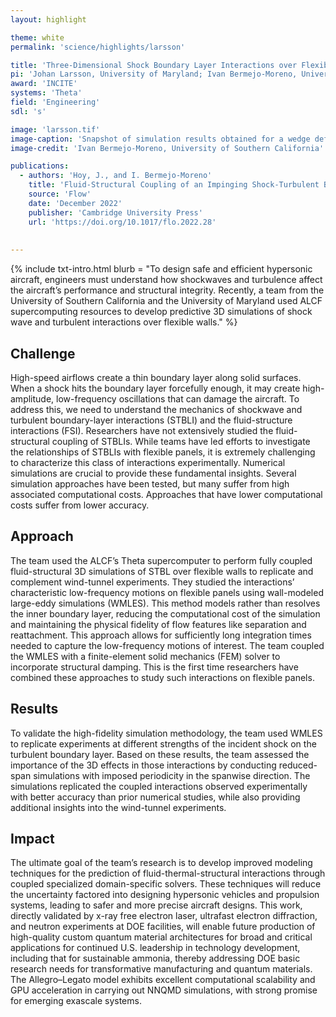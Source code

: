 ```yaml
---
layout: highlight

theme: white
permalink: 'science/highlights/larsson'

title: 'Three-Dimensional Shock Boundary Layer Interactions over Flexible Walls'
pi: 'Johan Larsson, University of Maryland; Ivan Bermejo-Moreno, University of Southern California'
award: 'INCITE'
systems: 'Theta'
field: 'Engineering'
sdl: 's'

image: 'larsson.tif' 
image-caption: 'Snapshot of simulation results obtained for a wedge deflection of 17.5 degree at time t=15 ms, showing contour maps of the flexible panel vertical displacement, the wall shear stress, and the fluid flow velocity on a vertical slice at the center of the spanwise domain, highlighting the incident and reflected shocks, the turbulent boundary layer, and the separation bubble.'
image-credit: 'Ivan Bermejo-Moreno, University of Southern California'

publications:
  - authors: 'Hoy, J., and I. Bermejo-Moreno'
    title: 'Fluid-Structural Coupling of an Impinging Shock-Turbulent Boundary Layer Interaction at Mach 3 over a Flexible Panel'
    source: 'Flow'
    date: 'December 2022'
    publisher: 'Cambridge University Press'
    url: 'https://doi.org/10.1017/flo.2022.28'
    
    
---
```


{% include txt-intro.html 
    blurb = "To design safe and efficient hypersonic aircraft, engineers must understand how shockwaves and turbulence affect the aircraft’s performance and structural integrity. Recently, a team from the University of Southern California and the University of Maryland used ALCF supercomputing resources to develop predictive 3D simulations of shock wave and turbulent interactions over flexible walls."
%}



## Challenge

High-speed airflows create a thin boundary layer along solid surfaces. When a shock hits the boundary layer forcefully enough, it may create high-amplitude, low-frequency oscillations that can damage the aircraft. To address this, we need to understand the mechanics of shockwave and turbulent boundary-layer interactions (STBLI) and the fluid-structure interactions (FSI). Researchers have not extensively studied the fluid-structural coupling of STBLIs. While teams have led efforts to investigate the relationships of STBLIs with flexible panels, it is extremely challenging to characterize this class of interactions experimentally. Numerical simulations are crucial to provide these fundamental insights. Several simulation approaches have been tested, but many suffer from high associated computational costs. Approaches that have lower computational costs suffer from lower accuracy.


## Approach

The team used the ALCF’s Theta supercomputer to perform fully coupled fluid-structural 3D simulations of STBL over flexible walls to replicate and complement wind-tunnel experiments. They studied the interactions’ characteristic low-frequency motions on flexible panels using wall-modeled large-eddy simulations (WMLES). This method models rather than resolves the inner boundary layer, reducing the computational cost of the simulation and maintaining the physical fidelity of flow features like separation and reattachment. This approach allows for sufficiently long integration times needed to capture the low-frequency motions of interest. The team coupled the WMLES with a finite-element solid mechanics (FEM) solver to incorporate structural damping. This is the first time researchers have combined these approaches to study such interactions on flexible panels.


## Results

To validate the high-fidelity simulation methodology, the team used WMLES to replicate experiments at different strengths of the incident shock on the turbulent boundary layer. Based on these results, the team assessed the importance of the 3D effects in those interactions by conducting reduced-span simulations with imposed periodicity in the spanwise direction. The simulations replicated the coupled interactions observed experimentally with better accuracy than prior numerical studies, while also providing additional insights into the wind-tunnel experiments.  



## Impact

The ultimate goal of the team’s research is to develop improved modeling techniques for the prediction of fluid-thermal-structural interactions through coupled specialized domain-specific solvers. These techniques will reduce the uncertainty factored into designing hypersonic vehicles and propulsion systems, leading to safer and more precise aircraft designs. This work, directly validated by x-ray free electron laser, ultrafast electron diffraction, and neutron experiments at DOE facilities, will enable future production of high-quality custom quantum material architectures for broad and critical applications for continued U.S. leadership in technology development, including that for sustainable ammonia, thereby addressing DOE basic research needs for transformative manufacturing and quantum materials. The Allegro–Legato model exhibits excellent computational scalability and GPU acceleration in carrying out NNQMD simulations, with strong promise for emerging exascale systems.
